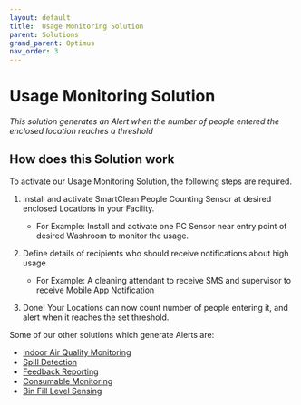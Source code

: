 ```yaml
---
layout: default
title:  Usage Monitoring Solution
parent: Solutions
grand_parent: Optimus
nav_order: 3
---
```

# Usage Monitoring Solution
*This solution generates an Alert when the number of people entered the enclosed location reaches a threshold*

## How does this Solution work
To activate our Usage Monitoring Solution, the following steps are required.

1. Install and activate SmartClean People Counting Sensor at desired enclosed Locations in your Facility.
   - For Example: Install and activate one PC Sensor near entry point of desired Washroom to monitor the usage.
   
2. Define details of recipients who should receive notifications about high usage
   - For Example: A cleaning attendant to receive SMS and supervisor to receive Mobile App Notification

3. Done! Your Locations can now count number of people entering it, and alert when it reaches the set threshold.

Some of our other solutions which generate Alerts are:
- [Indoor Air Quality Monitoring](/vcs_aq.html)
- [Spill Detection](/vcs_wd.html)
- [Feedback Reporting](/vcs_fd.html)
- [Consumable Monitoring](/vcs_cmd.html)
- [Bin Fill Level Sensing](/vcs_bin.html)